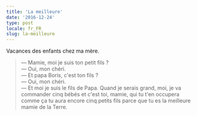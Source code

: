 ```yaml
---
title: 'La meilleure'
date: '2016-12-24'
type: post
locale: fr_FR
slug: la-meilleure
---
```


Vacances des enfants chez ma mère.

<!-- more -->

> — Mamie, moi je suis ton petit fils ?  
> — Oui, mon chéri.  
> — Et papa Boris, c'est ton fils ?  
> — Oui, mon chéri.  
> — Et moi je suis le fils de Papa. Quand je serais grand, moi, je va commander cinq bébés et c'est toi, mamie, qui tu t'en occupera comme ça tu aura encore cinq petits fils parce que tu es la meilleure mamie de la Terre.
